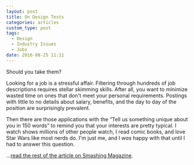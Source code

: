 ```yaml
---
layout: post
title: On Design Tests
categories: articles
custom_type: post
tags:
  - Design
  - Industry Issues
  - Jobs
date: 2016-08-25 11:11
---
```

Should you take them?

Looking for a job is a stressful affair. Filtering through hundreds of job descriptions requires stellar skimming skills. After all, you want to minimize wasted time on ones that don't meet your personal requirements. Postings with little to no details about salary, benefits, and the day to day of the position are surprisingly prevalent.

Then there are those applications with the “Tell us something unique about you in 150 words” to remind you that your interests are pretty typical. I watch shows millions of other people watch, I read comic books, and love Star Wars like most nerds do.  I'm just me, and I *was* happy with that until I had to answer this question.

…[read the rest of the article on Smashing Magazine](https://www.smashingmagazine.com/).
